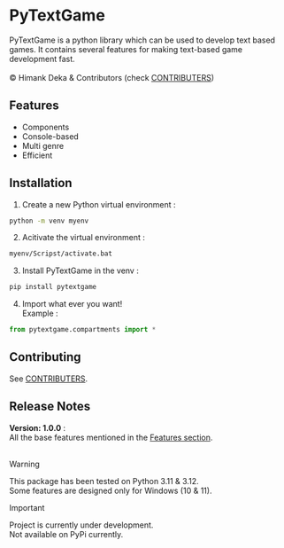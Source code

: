 # PyTextGame

PyTextGame is a python library which can be used to develop text based games. It contains several features for making text-based game development fast.
<br><br>
©️ Himank Deka & Contributors (check [CONTRIBUTERS](./CONTRIBUTERS.txt))

## Features
- Components
- Console-based
- Multi genre
- Efficient

## Installation
1. Create a new Python virtual environment :
```bash
python -m venv myenv
```

2. Acitivate the virtual environment :
```bash
myenv/Scripst/activate.bat
```

3. Install PyTextGame in the venv :
```bash
pip install pytextgame
```

4. Import what ever you want!<br>
Example :
```python
from pytextgame.compartments import *
```

## Contributing
See [CONTRIBUTERS](./CONTRIBUTERS.txt).

## Release Notes

**Version: 1.0.0** : <br>
All the base features mentioned in the [Features section](#features).
<br><br>
> [!WARNING]
> This package has been tested on Python 3.11 & 3.12.<br>
> Some features are designed only for Windows (10 & 11).<br>

>[!IMPORTANT]
> Project is currently under development.<br>
> Not available on PyPi currently.<br>
